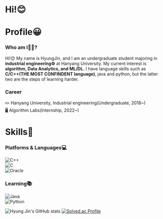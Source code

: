 # Hi!😊  

# Profile😀  
### Who am I🤷‍♂️?  
Hi!😊 My name is HyungJin, and I am an undergraduate student majoring in **industrial engineering⚙️** at Hanyang University. My current interest is **algorithm, Data Analytics, and ML/DL.** I have language skills such as **C/C++(THE MOST CONFINDENT language)**, java and python, but the latter two are the steps of learning harder.

### Career  
✏️ Hanyang University, Industrial engineering(Undergraduate, 2018~)  
🖥️ Algorithm Labs(Internship, 2022~)  

# Skills💪
### Platforms & Languages💻  
![C++](https://img.shields.io/badge/C++-00599C.svg?&style=for-the-badge&logo=C%2B%2B&logoColor=white)  
![C](https://img.shields.io/badge/C-A8B9CC.svg?&style=for-the-badge&logo=C&logoColor=white)  
![Oracle](https://img.shields.io/badge/Oracle-F80000.svg?&style=for-the-badge&logo=Oracle&logoColor=white)  

### Learning📚  
![Java](https://img.shields.io/badge/Java-007396.svg?&style=for-the-badge&logo=Java&logoColor=white)  
![Python](https://img.shields.io/badge/Python-3776AB.svg?&style=for-the-badge&logo=Python&logoColor=white)  

![Hyung Jin's GitHub stats](https://github-readme-stats.vercel.app/api?username=hjryu98&show_icons=true&theme=prussian)
[![Solved.ac Profile](http://mazassumnida.wtf/api/v2/generate_badge?boj=playscer)](https://solved.ac/playscer/)  
